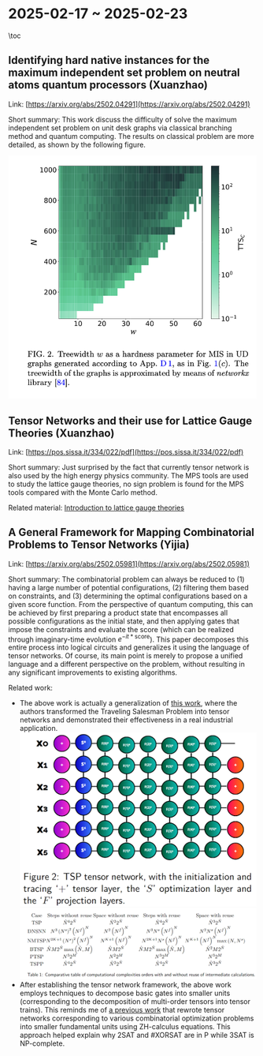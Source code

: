 # 2025-02-17 ~ 2025-02-23

\toc

## Identifying hard native instances for the maximum independent set problem on neutral atoms quantum processors (Xuanzhao)

Link: [https://arxiv.org/abs/2502.04291](https://arxiv.org/abs/2502.04291)

Short summary: This work discuss the difficulty of solve the maximum independent set problem on unit desk graphs via classical branching method and quantum computing. The results on classical problem are more detailed, as shown by the following figure.

![](/notes/2025-02-17/mis_hard_instance.png)

## Tensor Networks and their use for Lattice Gauge Theories (Xuanzhao)

Link: [https://pos.sissa.it/334/022/pdf](https://pos.sissa.it/334/022/pdf)

Short summary: Just surprised by the fact that currently tensor network is also used by the high energy physics community. The MPS tools are used to study the lattice gauge theories, no sign problem is found for the MPS tools compared with the Monte Carlo method.

Related material: [Introduction to lattice gauge theories](https://www.damtp.cam.ac.uk/user/tong/gaugetheory/4lattice.pdf)

## A General Framework for Mapping Combinatorial Problems to Tensor Networks (Yijia)

Link: [https://arxiv.org/abs/2502.05981](https://arxiv.org/abs/2502.05981)

Short summary: The combinatorial problem can always be reduced to (1) having a large number of potential configurations, (2) filtering them based on constraints, and (3) determining the optimal configurations based on a given score function. From the perspective of quantum computing, this can be achieved by first preparing a product state that encompasses all possible configurations as the initial state, and then applying gates that impose the constraints and evaluate the score (which can be realized through imaginary-time evolution $e^{-it*\text{score}}$). This paper decomposes this entire process into logical circuits and generalizes it using the language of tensor networks. Of course, its main point is merely to propose a unified language and a different perspective on the problem, without resulting in any significant improvements to existing algorithms.

Related work:
- The above work is actually a generalization of [this work](https://arxiv.org/abs/2311.14344), where the authors transformed the Traveling Salesman Problem into tensor networks and demonstrated their effectiveness in a real industrial application.
![Tensor Networks Derived from the Traveling Salesman Problem](/notes/2025-02-17/tsp_circuit.png)
![Comparative computational complexities of the Job Reassignment Problem](/notes/2025-02-17/jrp_result.png)
- After establishing the tensor network framework, the above work employs techniques to decompose basic gates into smaller units (corresponding to the decomposition of multi-order tensors into tensor trains). This reminds me of [a previous work](https://arxiv.org/abs/2004.06455) that rewrote tensor networks corresponding to various combinatorial optimization problems into smaller fundamental units using ZH-calculus equations. This approach helped explain why 2SAT and #XORSAT are in P while 3SAT is NP-complete.